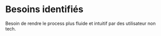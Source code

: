 # Besoins identifiés

Besoin de rendre le process plus fluide et intuitif par des utilisateur non tech.